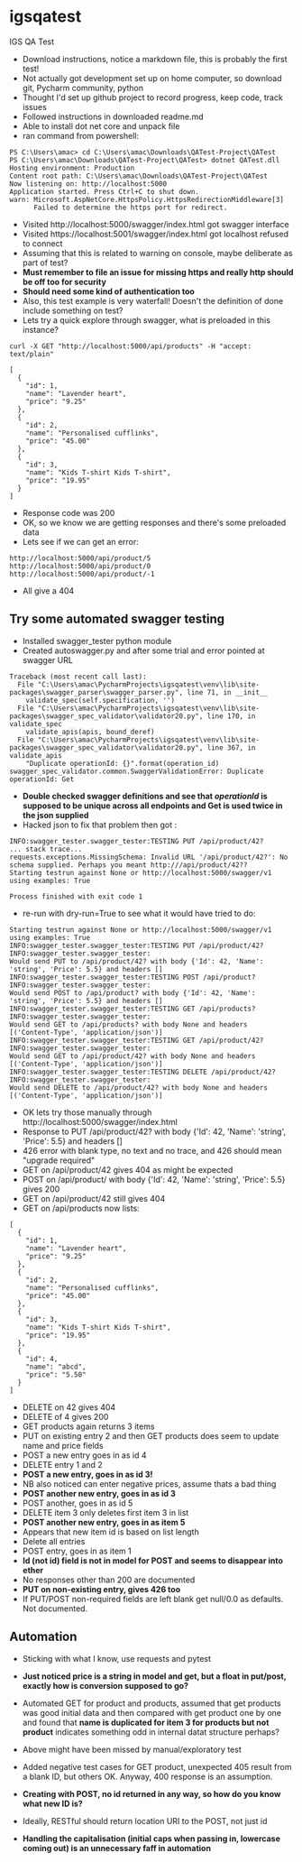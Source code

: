 # igsqatest
IGS QA Test

* Download instructions, notice a markdown file, this is probably the first test!
* Not actually got development set up on home computer, so download git, Pycharm community, python  
* Thought I'd set up github project to record progress, keep code, track issues
* Followed instructions in downloaded readme.md
* Able to install dot net core and unpack file
* ran command from powershell: 
```
PS C:\Users\amac> cd C:\Users\amac\Downloads\QATest-Project\QATest
PS C:\Users\amac\Downloads\QATest-Project\QATest> dotnet QATest.dll
Hosting environment: Production
Content root path: C:\Users\amac\Downloads\QATest-Project\QATest
Now listening on: http://localhost:5000
Application started. Press Ctrl+C to shut down.
warn: Microsoft.AspNetCore.HttpsPolicy.HttpsRedirectionMiddleware[3]
      Failed to determine the https port for redirect.
``` 
* Visited http://localhost:5000/swagger/index.html got swagger interface
* Visited https://localhost:5001/swagger/index.html got localhost refused to connect
* Assuming that this is related to warning on console, maybe deliberate as part of test?
* **Must remember to file an issue for missing https and really http should be off too for security**
* **Should need some kind of authentication too**
* Also, this test example is very waterfall! Doesn't the definition of done include something on test?
* Lets try a quick explore through swagger, what is preloaded in this instance?

```
curl -X GET "http://localhost:5000/api/products" -H "accept: text/plain"

[
  {
    "id": 1,
    "name": "Lavender heart",
    "price": "9.25"
  },
  {
    "id": 2,
    "name": "Personalised cufflinks",
    "price": "45.00"
  },
  {
    "id": 3,
    "name": "Kids T-shirt Kids T-shirt",
    "price": "19.95"
  }
]
```
* Response code was 200
* OK, so we know we are getting responses and there's some preloaded data
* Lets see if we can get an error:
```
http://localhost:5000/api/product/5
http://localhost:5000/api/product/0
http://localhost:5000/api/product/-1
```
* All give a 404

## Try some automated swagger testing
* Installed swagger_tester python module
* Created autoswagger.py and after some trial and error pointed at swagger URL
```
Traceback (most recent call last):
  File "C:\Users\amac\PycharmProjects\igsqatest\venv\lib\site-packages\swagger_parser\swagger_parser.py", line 71, in __init__
    validate_spec(self.specification, '')
  File "C:\Users\amac\PycharmProjects\igsqatest\venv\lib\site-packages\swagger_spec_validator\validator20.py", line 170, in validate_spec
    validate_apis(apis, bound_deref)
  File "C:\Users\amac\PycharmProjects\igsqatest\venv\lib\site-packages\swagger_spec_validator\validator20.py", line 367, in validate_apis
    "Duplicate operationId: {}".format(operation_id)
swagger_spec_validator.common.SwaggerValidationError: Duplicate operationId: Get
```
* **Double checked swagger definitions and see that *operationId* is supposed to be unique across all endpoints and Get is used twice in the json supplied**
* Hacked json to fix that problem then got :
```buildoutcfg
INFO:swagger_tester.swagger_tester:TESTING PUT /api/product/42?
... stack trace...
requests.exceptions.MissingSchema: Invalid URL '/api/product/42?': No schema supplied. Perhaps you meant http:///api/product/42??
Starting testrun against None or http://localhost:5000/swagger/v1 using examples: True

Process finished with exit code 1
```
* re-run with dry-run=True to see what it would have tried to do:
```
Starting testrun against None or http://localhost:5000/swagger/v1 using examples: True
INFO:swagger_tester.swagger_tester:TESTING PUT /api/product/42?
INFO:swagger_tester.swagger_tester:
Would send PUT to /api/product/42? with body {'Id': 42, 'Name': 'string', 'Price': 5.5} and headers []
INFO:swagger_tester.swagger_tester:TESTING POST /api/product?
INFO:swagger_tester.swagger_tester:
Would send POST to /api/product? with body {'Id': 42, 'Name': 'string', 'Price': 5.5} and headers []
INFO:swagger_tester.swagger_tester:TESTING GET /api/products?
INFO:swagger_tester.swagger_tester:
Would send GET to /api/products? with body None and headers [('Content-Type', 'application/json')]
INFO:swagger_tester.swagger_tester:TESTING GET /api/product/42?
INFO:swagger_tester.swagger_tester:
Would send GET to /api/product/42? with body None and headers [('Content-Type', 'application/json')]
INFO:swagger_tester.swagger_tester:TESTING DELETE /api/product/42?
INFO:swagger_tester.swagger_tester:
Would send DELETE to /api/product/42? with body None and headers [('Content-Type', 'application/json')]
```
* OK lets try those manually through http://localhost:5000/swagger/index.html
* Response to PUT  /api/product/42? with body {'Id': 42, 'Name': 'string', 'Price': 5.5} and headers []
* 426 error with blank type, no text and no trace, and 426 should mean "upgrade required"
* GET on /api/product/42 gives 404 as might be expected
* POST on /api/product/ with body {'Id': 42, 'Name': 'string', 'Price': 5.5} gives 200
* GET  on /api/product/42 still gives 404
* GET on /api/products now lists:
```buildoutcfg
[
  {
    "id": 1,
    "name": "Lavender heart",
    "price": "9.25"
  },
  {
    "id": 2,
    "name": "Personalised cufflinks",
    "price": "45.00"
  },
  {
    "id": 3,
    "name": "Kids T-shirt Kids T-shirt",
    "price": "19.95"
  },
  {
    "id": 4,
    "name": "abcd",
    "price": "5.50"
  }
]
```
* DELETE on 42 gives 404
* DELETE of 4 gives 200
* GET products again returns 3 items
* PUT on existing entry 2 and then GET products does seem to update name and price fields
* POST a new entry goes in as id 4
* DELETE entry 1 and 2
* **POST a new entry, goes in as id 3!** 
* NB also noticed can enter negative prices, assume thats a bad thing
* **POST another new entry, goes in as id 3**
* POST another, goes in as id 5
* DELETE item 3 only deletes first item 3 in  list
* **POST another new entry, goes in as item 5**
* Appears that new item id is based on list length
* Delete all  entries
* POST entry, goes in as item 1
* **Id (not id) field is not in model for POST and seems to disappear into ether**
* No responses other than 200 are documented
* **PUT on non-existing entry, gives 426 too**
* If PUT/POST non-required fields are left blank get null/0.0 as defaults. Not documented.

## Automation

* Sticking with what I know, use requests and pytest

* **Just noticed price is a string in model and get, but a float in put/post, exactly how is conversion supposed to go?**

* Automated GET for product and products, assumed that get products was good initial data and then compared with get product one by one and found that **name is duplicated for item 3 for products but not product** indicates something odd in internal datat structure perhaps?
* Above might have been missed by manual/exploratory test

 * Added negative test cases for GET product, unexpected 405 result from a blank ID, but others OK. Anyway, 400 response is an assumption.
 
 * **Creating with POST, no id returned in any way, so how do you know what new ID is?**
 
 * Ideally, RESTful should return location URI to the POST, not just id
 
 * **Handling the capitalisation (initial caps when passing in, lowercase coming out) is an unnecessary faff in automation**